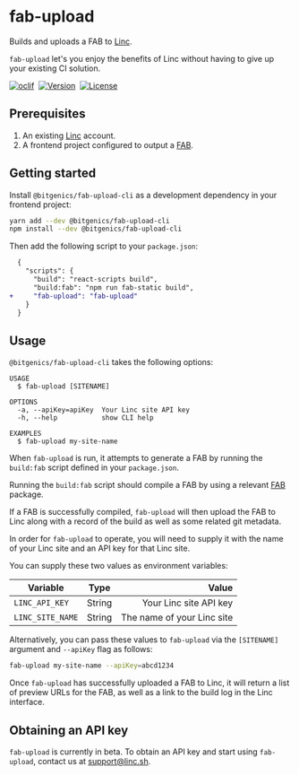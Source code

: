 # fab-upload

Builds and uploads a FAB to [Linc](https://linc.sh/).

`fab-upload` let's you enjoy the benefits of Linc without having to give up your existing CI solution.

[![oclif](https://img.shields.io/badge/cli-oclif-brightgreen.svg)](https://oclif.io)&nbsp;
[![Version](https://img.shields.io/npm/v/@bitgenics/fab-upload-cli.svg)](https://npmjs.org/package/@bitgenics/fab-upload-cli)&nbsp;
[![License](https://img.shields.io/npm/l/@bitgenics/fab-upload-cli.svg)](https://github.com/bitgenics/fab-upload-cli/blob/master/package.json)&nbsp;

## Prerequisites

1. An existing [Linc](https://linc.sh/) account.
2. A frontend project configured to output a [FAB](https://fab.dev/).

## Getting started

Install `@bitgenics/fab-upload-cli` as a development dependency in your frontend project:

```bash
yarn add --dev @bitgenics/fab-upload-cli
npm install --dev @bitgenics/fab-upload-cli
```

Then add the following script to your `package.json`:

```diff
  {
    "scripts": {
      "build": "react-scripts build",
      "build:fab": "npm run fab-static build",
+     "fab-upload": "fab-upload"
    }
  }
```

## Usage

`@bitgenics/fab-upload-cli` takes the following options:

```
USAGE
  $ fab-upload [SITENAME]

OPTIONS
  -a, --apiKey=apiKey  Your Linc site API key
  -h, --help           show CLI help

EXAMPLES
  $ fab-upload my-site-name
```

When `fab-upload` is run, it attempts to generate a FAB by running the `build:fab` script defined in your `package.json`.

Running the `build:fab` script should compile a FAB by using a relevant [FAB](https://fab.dev/) package.

If a FAB is successfully compiled, `fab-upload` will then upload the FAB to Linc along with a record of the build as well as some related git metadata.

In order for `fab-upload` to operate, you will need to supply it with the name of your Linc site and an API key for that Linc site.

You can supply these two values as environment variables:

| Variable         |  Type  |                      Value |
| ---------------- | :----: | -------------------------: |
| `LINC_API_KEY`   | String |     Your Linc site API key |
| `LINC_SITE_NAME` | String | The name of your Linc site |

Alternatively, you can pass these values to `fab-upload` via the `[SITENAME]` argument and `--apiKey` flag as follows:

```bash
fab-upload my-site-name --apiKey=abcd1234
```

Once `fab-upload` has successfully uploaded a FAB to Linc, it will return a list of preview URLs for the FAB, as well as a link to the build log in the Linc interface.

## Obtaining an API key

`fab-upload` is currently in beta. To obtain an API key and start using `fab-upload`, contact us at [support@linc.sh](mailto:support@linc.sh).